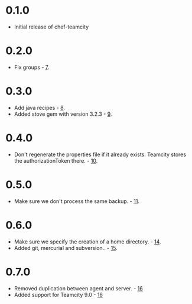 # 0.1.0

* Initial release of chef-teamcity

# 0.2.0

* Fix groups - [7](https://github.com/alexfalkowski/chef-teamcity/pull/7).

# 0.3.0

* Add java recipes - [8](https://github.com/alexfalkowski/chef-teamcity/pull/8).
* Added stove gem with version 3.2.3 - [9](https://github.com/alexfalkowski/chef-teamcity/pull/9).

# 0.4.0

* Don't regenerate the properties file if it already exists. Teamcity stores the authorizationToken there. - [10](https://github.com/alexfalkowski/chef-teamcity/pull/10).

# 0.5.0

* Make sure we don't process the same backup. - [11](https://github.com/alexfalkowski/chef-teamcity/pull/11).

# 0.6.0

* Make sure we specify the creation of a home directory. - [14](https://github.com/alexfalkowski/chef-teamcity/pull/14).
* Added git, mercurial and subversion.. - [15](https://github.com/alexfalkowski/chef-teamcity/pull/15).

# 0.7.0

* Removed duplication between agent and server. - [16](https://github.com/alexfalkowski/chef-teamcity/pull/16)
* Added support for Teamcity 9.0 - [16](https://github.com/alexfalkowski/chef-teamcity/pull/16)
